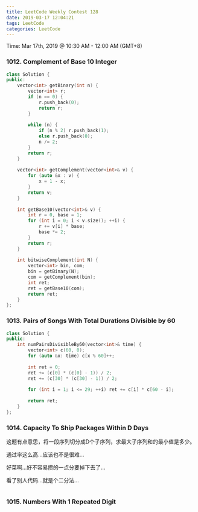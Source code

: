 ```yaml
---
title: LeetCode Weekly Contest 128
date: 2019-03-17 12:04:21
tags: LeetCode
categories: LeetCode
---
```




Time: Mar 17th, 2019 @ 10:30 AM - 12:00 AM  (GMT+8)

<!-- more -->



### 1012. Complement of Base 10 Integer

```c++
class Solution {
public:
    vector<int> getBinary(int n) {
        vector<int> r;
        if (n == 0) {
            r.push_back(0);
            return r;
        }
        
        while (n) {
            if (n % 2) r.push_back(1);
            else r.push_back(0);
            n /= 2;
        }
        return r;
    }
    
    vector<int> getComplement(vector<int>& v) {
        for (auto &x : v) {
            x = 1 - x;
        }
        return v;
    }
    
    int getBase10(vector<int>& v) {
        int r = 0, base = 1;
        for (int i = 0; i < v.size(); ++i) {
            r += v[i] * base;
            base *= 2;
        }
        return r;
    }
    
    int bitwiseComplement(int N) {
        vector<int> bin, com;
        bin = getBinary(N);
        com = getComplement(bin);
        int ret;
        ret = getBase10(com);
        return ret;
    }
};
```



### 1013. Pairs of Songs With Total Durations Divisible by 60

```c++
class Solution {
public:
    int numPairsDivisibleBy60(vector<int>& time) {
        vector<int> c(60, 0);
        for (auto &x: time) c[x % 60]++;
        
        int ret = 0;
        ret += (c[0] * (c[0] - 1)) / 2;
        ret += (c[30] * (c[30] - 1)) / 2;
        
        for (int i = 1; i <= 29; ++i) ret += c[i] * c[60 - i];
        
        return ret;
    }
};
```



### 1014. Capacity To Ship Packages Within D Days 

这题有点意思，将一段序列切分成D个子序列，求最大子序列和的最小值是多少。

通过率这么高...应该也不是很难...

好菜啊...好不容易攒的一点分要掉下去了...

看了别人代码…就是个二分法...

```c++

```



### 1015. Numbers With 1 Repeated Digit

```c++

```





